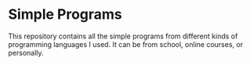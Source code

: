 # Simple Programs
This repository contains all the simple programs from different kinds of programming languages I used. It can be from school, online courses, or personally.

